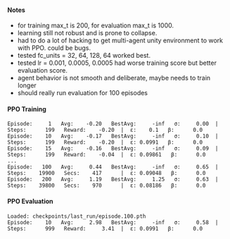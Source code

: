 #### Notes
- for training max_t is 200, for evaluation max_t is 1000.
- learning still not robust and is prone to collapse.
- had to do a lot of hacking to get multi-agent unity environment to work with PPO.  could be bugs.
- tested fc_units = 32, 64, 128, 64 worked best.
- tested lr = 0.001, 0.0005, 0.0005 had worse training score but better evaluation score.
- agent behavior is not smooth and deliberate, maybe needs to train longer
- should really run evaluation for 100 episodes


#### PPO Training
```
Episode:     1   Avg:    -0.20   BestAvg:     -inf   σ:     0.00  |  Steps:      199   Reward:    -0.20  |  ε:    0.1   β:      0.0
Episode:    10   Avg:    -0.17   BestAvg:     -inf   σ:     0.10  |  Steps:      199   Reward:    -0.20  |  ε: 0.0991   β:      0.0
Episode:    15   Avg:    -0.16   BestAvg:     -inf   σ:     0.09  |  Steps:      199   Reward:    -0.04  |  ε: 0.09861   β:      0.0
...
Episode:   100   Avg:     0.44   BestAvg:     -inf   σ:     0.65  |  Steps:    19900   Secs:    417      |  ε: 0.09048   β:      0.0
Episode:   200   Avg:     1.19   BestAvg:     1.25   σ:     0.63  |  Steps:    39800   Secs:    970      |  ε: 0.08186   β:      0.0
```

#### PPO Evaluation
```
Loaded: checkpoints/last_run/episode.100.pth
Episode:    10   Avg:     2.98   BestAvg:     -inf   σ:     0.58  |  Steps:      999   Reward:     3.41  |  ε: 0.0991   β:      0.0
```
